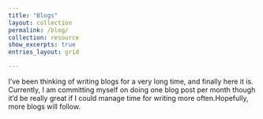 ```yaml
---
title: "Blogs"
layout: collection
permalink: /blog/
collection: resource
show_excerpts: true
entries_layout: grid

---
```


I’ve been thinking of writing blogs for a very long time, and finally here it is. Currently, I am committing myself on doing one blog post per month though it’d be really great if I could manage time for writing more often.Hopefully, more blogs will follow.
